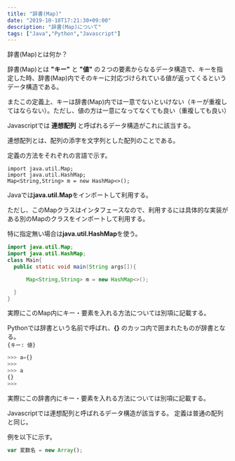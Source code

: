 ```yaml
---
title: "辞書(Map)"
date: "2019-10-18T17:21:30+09:00"
description: "辞書(Map)について"
tags: ["Java","Python","Javascript"]
---
```


辞書(Map)とは何か？  

辞書(Map)とは **"キー"** と **"値"** の２つの要素からなるデータ構造で、キーを指定した時、辞書(Map)内でそのキーに対応づけられている値が返ってくるというデータ構造である。

またこの定義上、キーは辞書(Map)内では一意でないといけない（キーが重複してはならない）。ただし、値の方は一意になってなくても良い（重複しても良い）


Javascriptでは **連想配列** と呼ばれるデータ構造がこれに該当する。

連想配列とは、配列の添字を文字列とした配列のことである。

定義の方法をそれぞれの言語で示す。

<div class="note_content_by_programming_language" id="note_content_Java">

```
import java.util.Map;
import java.util.HashMap;
Map<String,String> m = new HashMap<>();
```

Javaでは**java.util.Map**をインポートして利用する。

ただし、このMapクラスはインタフェースなので、利用するには具体的な実装がある別のMapのクラスをインポートして利用する。

特に指定無い場合は**java.util.HashMap**を使う。

```java
import java.util.Map;
import java.util.HashMap;
class Main{
  public static void main(String args[]){

      Map<String,String> m = new HashMap<>();

  }
}
```

実際にこのMap内にキー・要素を入れる方法については別項に記載する。

</div>
<div class="note_content_by_programming_language" id="note_content_Python">

Pythonでは辞書という名前で呼ばれ、**{}** のカッコ内で囲まれたものが辞書となる。   
`{キー: 値}`

```python
>>> a={}
>>> 
>>> a
{}
>>> 
```

実際にこの辞書内にキー・要素を入れる方法については別項に記載する。

</div>
<div class="note_content_by_programming_language" id="note_content_Javascript">

Javascriptでは連想配列と呼ばれるデータ構造が該当する。
定義は普通の配列と同じ。

例を以下に示す。

```javascript
var 変数名 = new Array();
```

</div>


